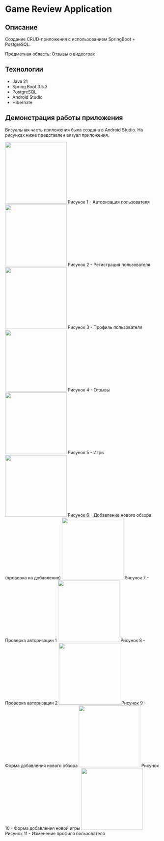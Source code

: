 # Game Review Application

## Описание
Создание CRUD-приложения с использованием SpringBoot + PostgreSQL.

Предметная область: Отзывы о видеограх


## Технологии
- Java 21
- Spring Boot 3.5.3
- PostgreSQL
- Android Studio
- Hibernate


## Демонстрация работы приложения
Визуальная часть приложения была создана в Android Studio.
На рисунках ниже представлен визуал приложения.

<img src="pic/auth.jpg" width="200">
Рисунок 1 - Авторизация пользователя
<img src="pic/register.jpg" width="200">
Рисунок 2 - Регистрация пользователя
<img src="pic/profile.jpg" width="200">
Рисунок 3 - Профиль пользователя
<img src="pic/review.jpg" width="200">
Рисунок 4 - Отзывы 
<img src="pic/games.jpg" width="200">
Рисунок 5 - Игры 
<img src="pic/add_new_review.jpg" width="200">
Рисунок 6 - Добавление нового обзора (проверка на добавление) 
<img src="pic/check_auth_1.jpg" width="200">
Рисунок 7 - Проверка авторизации 1
<img src="pic/check_auth_2.jpg" width="200">
Рисунок 8 - Проверка авторизации 2
<img src="pic/add_review.jpg" width="200">
Рисунок 9 - Форма добавления нового обзора 
<img src="pic/add_game.jpg" width="200">
Рисунок 10 - Форма добавления новой игры
<img src="pic/change_profile.jpg" width="200">
Рисунок 11 - Изменение профиля пользователя
